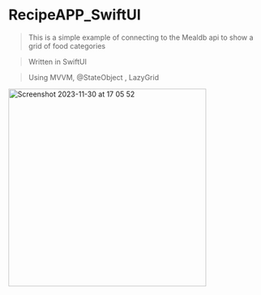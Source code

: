# RecipeAPP_SwiftUI

>  This is a simple example of connecting to the Mealdb api to show a grid of food categories

>  Written in SwiftUI

>  Using MVVM, @StateObject , LazyGrid

<img width="390" alt="Screenshot 2023-11-30 at 17 05 52" src="https://github.com/mahesh46/RecipeAPP_SwiftUI/assets/3464277/cee0f8d8-4531-414b-a4fd-91b9c0db26fa">
